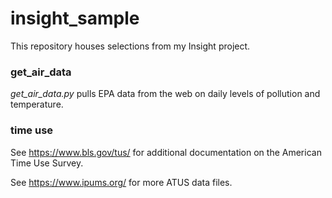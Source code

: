# insight_sample
This repository houses selections from my Insight project.


### get_air_data
*get_air_data.py* pulls EPA data from the web on daily levels of pollution and temperature. 


### time use
See https://www.bls.gov/tus/ for additional documentation on the American Time Use Survey.

See https://www.ipums.org/ for more ATUS data files. 
